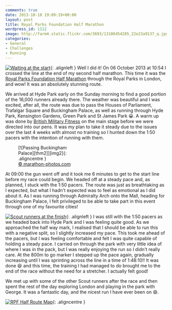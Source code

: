 ```yaml
---
comments: true
date: 2013-10-18 19:09:19+00:00
layout: post
title: Royal Parks Foundation Half Marathon
wordpress_id: 1112
image: http://farm4.static.flickr.com/3693/13106454285_22e23a9137_q.jpg
categories:
- General
- Challenges
- Running
---
```


[![Waiting at the start][thm1]][img1]{: .alignleft }
Well I did it! On 06 October 2013 at 10:54 I crossed the line at the end
of my second half marathon. This time it was the [Royal Parks Foundation Half Marathon][rpf] through the
Royal Parks in London, and wow! It was an absolutely stunning route.

We arrived at Hyde Park early on the Sunday morning to find a good portion of the 16,000 runners already
there. The weather was beautiful and I was excited, after all, the route was due to pass the Houses of
Parliament, Trafalgar Square and Buckingham Palace, as well as running through Hyde Park, Kensington
Gardens, Green Park and St James Park :grinning:. A warm up was done by [British Military Fitness][bmf] on the
main stage before we were directed into our pens. It was my plan to take it steady due to the issues over
the last 4 weeks with almost no training so I hunted down the 1:50 pacers with the intention of running
with them.

<figure class="alignright" style="width:165px" markdown="1">
  [![Passing Buckingham Palace][thm2]][img2]{: .aligncentre }
  <figcaption>
    <a href='http://www.marathon-photos.com/scripts/event.py?template=MPX2&new_search=1&event=Sports%2FCPUK%2F2013%2FRoyal%20Parks%20Foundation%20Half%20Marathon&match=6051' alt='Running Past Buckingham Palace'>
      &copy; marathon-photos.com
    </a>
  </figcaption>
</figure>
At 09:00 the gun went off and it took me 6 minutes to get to the start line before my race could begin.
We headed off at a steady pace and, as planned, I stuck with the 1:50 pacers. The route was just as
breathtaking as I expected, but what I hadn't expected was to feel as emotional as I did about it. As I
was running through Admiralty Arch onto the Mall, heading for Buckingham Palace, I felt privileged to be
able to take part in this event through one of my favourite cities!

[![Scout runners at the finish][thm3]][img3]{: .alignleft }
I was still with the 1:50 pacers as we headed back into Hyde Park and I was feeling quite good. As we
approached the half way mark, I realised that I should be able to run this with a negative split, so I
slightly increased my pace. This took me ahead of the pacers, but I was feeling comfortable and felt I
was quite capable of holding a steady pace. I carried on through the park with very little idea of where
I was in the pack, but I was really enjoying the run so I didn't really care. At the 800m to go marker I
stepped up the pace again, gradually increasing until I was sprinting across the line in a time of
1:48:10!! It was done :satisfied: and this time, the training I had managed to do brought me to the end
of the race without the need for a stretcher. I actually felt good!

We met up with some of the other Scout runners after the race and then spent the rest of the day exploring
London and playing in the park with George. It was a fantastic day, and the nicest run I have ever been
on :smile:.

[![RPF Half Route Map][thm4]][img4]{: .aligncentre }

[rpf]: //www.royalparkshalf.com/ "Royal Parks Foundation Half Marathon"
[bmf]: //www.britmilfit.com/ "British Military Fitness"

[thm1]: //farm4.static.flickr.com/3693/13106454285_22e23a9137_q.jpg
[thm2]: //farm8.static.flickr.com/7456/13106440035_6f0e62d10c_q.jpg
[thm3]: //farm3.static.flickr.com/2246/13106716444_8aa62871d3_q.jpg
[thm4]: //farm8.static.flickr.com/7451/13106440055_3b34250662_z.jpg

[img1]: //www.flickr.com/photos/richard-perry/13106454285/
[img2]: //www.flickr.com/photos/richard-perry/13106440035/
[img3]: //www.flickr.com/photos/richard-perry/13106716444/
[img4]: //www.flickr.com/photos/richard-perry/13106440055/